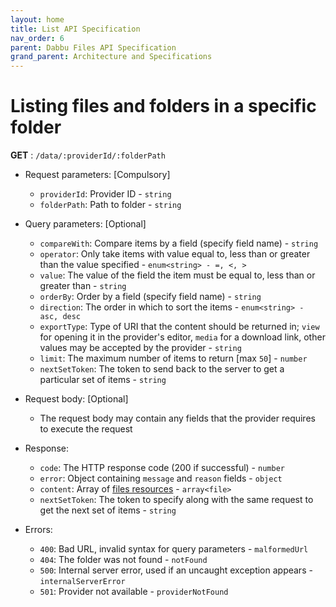```yaml
---
layout: home
title: List API Specification
nav_order: 6
parent: Dabbu Files API Specification
grand_parent: Architecture and Specifications
---
```


# Listing files and folders in a specific folder

**GET** : `/data/:providerId/:folderPath`

- Request parameters: [Compulsory]

  - `providerId`: Provider ID - `string`
  - `folderPath`: Path to folder - `string`

- Query parameters: [Optional]

  - `compareWith`: Compare items by a field (specify field name) - `string`
  - `operator`: Only take items with value equal to, less than or greater than the value specified - `enum<string> - =, <, >`
  - `value`: The value of the field the item must be equal to, less than or greater than - `string`
  - `orderBy`: Order by a field (specify field name) - `string`
  - `direction`: The order in which to sort the items - `enum<string> - asc, desc`
  - `exportType`: Type of URI that the content should be returned in; `view` for opening it in the provider's editor, `media` for a download link, other values may be accepted by the provider - `string`
  - `limit`: The maximum number of items to return [max `50`] - `number`
  - `nextSetToken`: The token to send back to the server to get a particular set of items - `string`

- Request body: [Optional]

  - The request body may contain any fields that the provider requires to execute the request

- Response:

  - `code`: The HTTP response code (200 if successful) - `number`
  - `error`: Object containing `message` and `reason` fields - `object`
  - `content`: Array of [files resources](/schema/files-resource.schema.json) - `array<file>`
  - `nextSetToken`: The token to specify along with the same request to get the next set of items - `string`

- Errors:
  - `400`: Bad URL, invalid syntax for query parameters - `malformedUrl`
  - `404`: The folder was not found - `notFound`
  - `500`: Internal server error, used if an uncaught exception appears - `internalServerError`
  - `501`: Provider not available - `providerNotFound`
